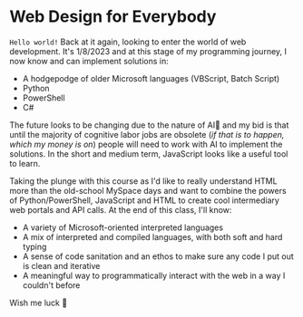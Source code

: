 # Web Design for Everybody

`Hello world!` Back at it again, looking to enter the world of web development.
It's 1/8/2023 and at this stage of my programming journey, I now know and can implement solutions in:

   - A hodgepodge of older Microsoft languages (VBScript, Batch Script)
   - Python
   - PowerShell
   - C#

The future looks to be changing due to the nature of AI🤖 and my bid is that until the majority of cognitive labor jobs are obsolete (*if that is to happen, which my money is on*) people will need to work with AI to implement the solutions. In the short and medium term, JavaScript looks like a useful tool to learn. 

Taking the plunge with this course as I'd like to really understand HTML more than the old-school MySpace days and want to combine the powers of Python/PowerShell, JavaScript and HTML to create cool intermediary web portals and API calls. At the end of this class, I'll know:

 - A variety of Microsoft-oriented interpreted languages
 - A mix of interpreted and compiled languages, with both soft and hard typing
 - A sense of code sanitation and an ethos to make sure any code I put out is clean and iterative
 - A meaningful way to programmatically interact with the web in a way I couldn't before

Wish me luck 🙂
